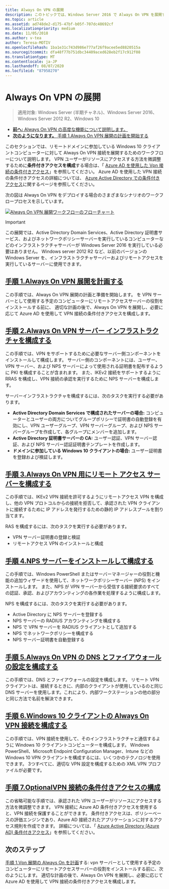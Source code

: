 ```yaml
---
title: Always On VPN の展開
description: このトピックでは、Windows Server 2016 で Always On VPN を展開するための詳細な手順について説明します。
ms.topic: article
ms.assetid: ad748de2-d175-47bf-b05f-707dc48692cf
ms.localizationpriority: medium
ms.date: 11/05/2018
ms.author: v-tea
author: Teresa-MOTIV
ms.openlocfilehash: 1ba1e31c743d986e777af26f9acee5ed8820515a
ms.sourcegitcommit: dfa48f77b751dbc34409aced628eb2f17c912f08
ms.translationtype: MT
ms.contentlocale: ja-JP
ms.lasthandoff: 08/07/2020
ms.locfileid: "87958270"
---
```

# <a name="deploy-always-on-vpn"></a>Always On VPN の展開

>適用対象: Windows Server (半期チャネル)、Windows Server 2016、Windows Server 2012 R2、Windows 10

- [**前へ:** Always On VPN の高度な機能について説明します。](always-on-vpn-adv-options.md)
- [**次のようになります。** 手順 1.Always On VPN 展開の計画を開始する](always-on-vpn-deploy-planning.md)

このセクションでは、リモートドメインに参加している Windows 10 クライアントコンピューターに対して Always On VPN 接続を展開するためのワークフローについて説明します。 VPN ユーザーがリソースにアクセスする方法を微調整するために**条件付きアクセスを構成**する場合は、「 [Azure AD を使用した Vpn 接続の条件付きアクセス](../../ad-ca-vpn-connectivity-windows10.md)」を参照してください。 Azure AD を使用した VPN 接続の条件付きアクセスの詳細については、 [Azure Active Directory での条件付きアクセス](/azure/active-directory/active-directory-conditional-access-azure-portal)に関するページを参照してください。

次の図は Always On VPN をデプロイする場合のさまざまなシナリオのワークフロープロセスを示しています。

[![Always On VPN 展開ワークフローのフローチャート](../../../../media/Always-On-Vpn/always-on-vpn-deployment-workflow-sm.png)](../../../../media/Always-On-Vpn/always-on-vpn-deployment-workflow.png)

> [!IMPORTANT]
> この展開では、Active Directory Domain Services、Active Directory 証明書サービス、およびネットワークポリシーサーバーを実行しているコンピューターなどのインフラストラクチャサーバーが Windows Server 2016 を実行している必要はありません。 Windows server 2012 R2 など、以前のバージョンの Windows Server を、インフラストラクチャサーバーおよびリモートアクセスを実行しているサーバーに使用できます。

## <a name="step-1-plan-the-always-on-vpn-deployment"></a>[手順 1.Always On VPN 展開を計画する](always-on-vpn-deploy-planning.md)

この手順では、Always On VPN 展開の計画と準備を開始します。 を VPN サーバーとして使用する予定のコンピューターにリモートアクセスサーバーの役割をインストールする前に、 適切な計画の後で、Always On VPN を展開し、必要に応じて Azure AD を使用して VPN 接続の条件付きアクセスを構成します。

## <a name="step-2-configure-the-always-on-vpn-server-infrastructure"></a>[手順 2.Always On VPN サーバー インフラストラクチャを構成する](vpn-deploy-server-infrastructure.md)

この手順では、VPN をサポートするために必要なサーバー側コンポーネントをインストールして構成します。 サーバー側のコンポーネントには、ユーザー、VPN サーバー、および NPS サーバーによって使用される証明書を配布するように PKI を構成することが含まれます。  また、IKEv2 接続をサポートするように RRAS を構成し、VPN 接続の承認を実行するために NPS サーバーを構成します。

サーバーインフラストラクチャを構成するには、次のタスクを実行する必要があります。

- **Active Directory Domain Services で構成されたサーバーの場合:** コンピューターとユーザーの両方についてグループポリシーで証明書の自動登録を有効にし、VPN ユーザーグループ、VPN サーバーグループ、および NPS サーバーグループを作成して、各グループにメンバーを追加します。
- **Active Directory 証明書サーバーの CA:** ユーザー認証、VPN サーバー認証、および NPS サーバー認証証明書テンプレートを作成します。
- **ドメインに参加している Windows 10 クライアントの場合:** ユーザー証明書を登録および検証します。

## <a name="step-3-configure-the-remote-access-server-for-always-on-vpn"></a>[手順 3.Always On VPN 用にリモート アクセス サーバーを構成する](vpn-deploy-ras.md)

この手順では、IKEv2 VPN 接続を許可するようにリモートアクセス VPN を構成し、他の VPN プロトコルからの接続を拒否して、承認された VPN クライアントに接続するために IP アドレスを発行するための静的 IP アドレスプールを割り当てます。

RAS を構成するには、次のタスクを実行する必要があります。

- VPN サーバー証明書の登録と検証
- リモートアクセス VPN のインストールと構成

## <a name="step-4-install-and-configure-the-nps-server"></a>[手順 4.NPS サーバーをインストールして構成する](vpn-deploy-nps.md)

この手順では、Windows PowerShell またはサーバーマネージャーの役割と機能の追加ウィザードを使用して、ネットワークポリシーサーバー (NPS) をインストールします。 また、NPS が VPN サーバーから受信する接続要求のすべての認証、承認、およびアカウンティングの各作業を処理するように構成します。

NPS を構成するには、次のタスクを実行する必要があります。

- Active Directory に NPS サーバーを登録する
- NPS サーバーの RADIUS アカウンティングを構成する
- NPS で VPN サーバーを RADIUS クライアントとして追加する
- NPS でネットワークポリシーを構成する
- NPS サーバー証明書を自動登録する

## <a name="step-5-configure-dns-and-firewall-settings-for-always-on-vpn"></a>[手順 5.Always On VPN の DNS とファイアウォールの設定を構成する](vpn-deploy-dns-firewall.md)

この手順では、DNS とファイアウォールの設定を構成します。 リモート VPN クライアントは、接続するときに、内部のクライアントが使用しているのと同じ DNS サーバーを使用します。これにより、内部ワークステーションの他の部分と同じ方法で名前を解決できます。

## <a name="step-6-configure-windows-10-client-always-on-vpn-connections"></a>[手順 6.Windows 10 クライアントの Always On VPN 接続を構成する](vpn-deploy-client-vpn-connections.md)

この手順では、VPN 接続を使用して、そのインフラストラクチャと通信するように Windows 10 クライアントコンピューターを構成します。 Windows PowerShell、Microsoft Endpoint Configuration Manager、Intune などの Windows 10 VPN クライアントを構成するには、いくつかのテクノロジを使用できます。 3つすべてに、適切な VPN 設定を構成するための XML VPN プロファイルが必要です。

## <a name="step-7-optional-configure-conditional-access-for-vpn-connectivity"></a>[手順 7.OptionalVPN 接続の条件付きアクセスの構成](../../ad-ca-vpn-connectivity-windows10.md)

この省略可能な手順では、承認された VPN ユーザーがリソースにアクセスする方法を微調整できます。 VPN 接続に Azure AD 条件付きアクセスを使用すると、VPN 接続を保護することができます。 条件付きアクセスは、ポリシーベースの評価エンジンであり、Azure AD 接続されたアプリケーションに対するアクセス規則を作成できます。 詳細については、「 [Azure Active Directory (Azure AD) 条件付きアクセス](/azure/active-directory/active-directory-conditional-access-azure-portal)」を参照してください。

## <a name="next-step"></a>次のステップ

[手順 1.Vpn 展開の Always On を計画](always-on-vpn-deploy-planning.md)する: vpn サーバーとして使用する予定のコンピューターにリモートアクセスサーバーの役割をインストールする前に、次のようにします。 適切な計画の後で、Always On VPN を展開し、必要に応じて Azure AD を使用して VPN 接続の条件付きアクセスを構成します。
